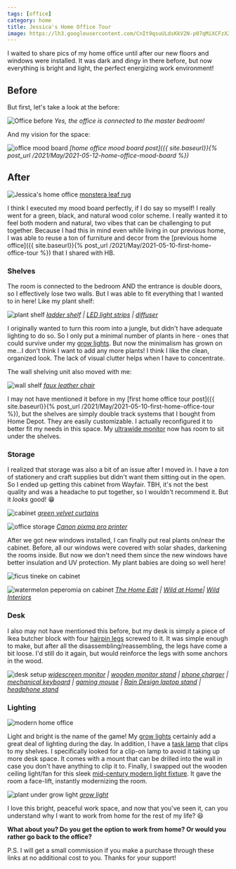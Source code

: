 ```yaml
---
tags: [office]
category: home
title: Jessica's Home Office Tour
image: https://lh3.googleusercontent.com/CnIt9qsuULdsKkV2N-p07qMiXCFzX2iR6xoyN-DRlPOYu3pYL7GM6l5pM3zENdfiCms2Ywx4uvsEgV8hKqmH-iHjI11ITWt4ZhuWQXlzJ0TwRHjPSxf8SxCcDLJxq2VmiS7UftYh4Elo-6H50B4zDlQatZfbeAJ0Kjlyiu2l9YI0E5AzaZYCBVwFArYB0-RGU13c1yq46Fg0OH4kRJaWjiKrYou5Jv5k3cOAdYRnDufwFwKde7Gh7L9cLuVFyRXJzgV0F17lTnsVW7CQYb0qWqKfUMWJ-iQrAiNQN9w2j80WYNML2pDaxkd2W0FnkxfaW_KaK3nmlIvtN11gqwevwv--s_3o49dK1ahpZGOAQBHff26VfkDtH3dAlTfezLzY1f96U57SxlMRQlzpf7lLvZGOIpCV-dSoYryoCnPHfWZr80y9jtdGcF5PZsfuKf1rMPv5t_ymkt3Cqdn8qTxDn2HlATI5UZPQKdS3LdCkM9tSPUwnAgNeK1UUMvdF4Rpoy3JbUHJ_DUxz8nWuX9vI9092R41_XhwSbpe0kU_V35-_63FWpBjB8LS7j45g7FJ6sFn1ZC1IUWXM0-01xXL1Mn3h0a4RFCrciMMwLxdgDJpMvfBjmb0_vQASLQTLtLWLeFNwIYEnT7CeDKWnnqm_HcaVTvCJex9UjMdu_LO4T8nOuzuJsKwLVIUMbqsUSr4cJhvEPy3rxZ7gvGMKhT2jUFI0G_PyyHZWB8QFwwPdFfGBqfIhloQdyoRiwXDxiGndF0rpWGLrdY91k7THYKY=w1440-h960-no?authuser=0
---
```


I waited to share pics of my home office until after our new floors and windows were installed. It was dark and dingy in there before, but now everything is bright and light, the perfect energizing work environment!

## Before
But first, let's take a look at the before:

![Office before](https://lh3.googleusercontent.com/enk9Ol5RbJ3cDR9-dZ9toZ_99sYseCjwORjZzEmOap5fWrRc5tgn49-JK-0fa3ane7Nh_FnsF7r5BiY3ZWK_qZOZeO8gJZ_uz7EEkd7Wpe8CmWtdhZpKXmne2pLBqdbpb8y9-_8ok1GgiZixQx8BJvCDIOZGYdURJ336GHuKAlLQhyHoT2bfacBSE3gqYnzv7EnowsC9HlgO1h2jCIosdXsnFo8zUO7AqpTZxyYY8jPfxisgrfMwvyH57BL72TL0ncyz2dGAH6frdHRVYIWRpVPzWaAr33DxkLVsgHEhGg5nGQNmk22eW099v_08ln-e476ZNj28a8uc7JsY6VLekbfN5KzB4IeunWsTZ_rdPHEdu8LlPYTXEMo4ThmPteosxMUDRoC3MQ1mQ3AQ0Dd9CGVYbGcw8qU17ERhzfXFdaMZJ41bej8V3Tbq8wTBeZjjjeCNqzBhwYknI1ZTw4mEIzOSMOelVRyZzpZ8UEsN4yfmwOuS6DVm7bUghEtqhHbcJ4764UCBi83PhdWzsNKXsYqOC40Cj55qIG7k-NWAaPEAU1kRSjdBNK0PlFGhISMG_9I1R6dkYTqiMmdRRFfDD06BS7xPKoWrLzJ4f3jv_nVXSO4TGxLoYO3Aeb3gSr0ZGI66XIOcnElGBd5AETtjHyu9NIuiW0iO7opVGRmTrpNNqH6TYRJiNs5xtpdqW37nTRqjIiqb12F3qqSca3FNvyzHidT_tQ8weBGnGysSXur0cHbVkhkTfan2aZJgSS36WcwSWUgkl_M3hVah7pQ=w1024-h683-no?authuser=0)
*Yes, the office is connected to the master bedroom!*

And my vision for the space:

![office mood board](https://i.imgur.com/ipnAH9j.png)
*[home office mood board post]({{ site.baseurl}}{% post_url /2021/May/2021-05-12-home-office-mood-board %})*

## After

![Jessica's home office](https://lh3.googleusercontent.com/CnIt9qsuULdsKkV2N-p07qMiXCFzX2iR6xoyN-DRlPOYu3pYL7GM6l5pM3zENdfiCms2Ywx4uvsEgV8hKqmH-iHjI11ITWt4ZhuWQXlzJ0TwRHjPSxf8SxCcDLJxq2VmiS7UftYh4Elo-6H50B4zDlQatZfbeAJ0Kjlyiu2l9YI0E5AzaZYCBVwFArYB0-RGU13c1yq46Fg0OH4kRJaWjiKrYou5Jv5k3cOAdYRnDufwFwKde7Gh7L9cLuVFyRXJzgV0F17lTnsVW7CQYb0qWqKfUMWJ-iQrAiNQN9w2j80WYNML2pDaxkd2W0FnkxfaW_KaK3nmlIvtN11gqwevwv--s_3o49dK1ahpZGOAQBHff26VfkDtH3dAlTfezLzY1f96U57SxlMRQlzpf7lLvZGOIpCV-dSoYryoCnPHfWZr80y9jtdGcF5PZsfuKf1rMPv5t_ymkt3Cqdn8qTxDn2HlATI5UZPQKdS3LdCkM9tSPUwnAgNeK1UUMvdF4Rpoy3JbUHJ_DUxz8nWuX9vI9092R41_XhwSbpe0kU_V35-_63FWpBjB8LS7j45g7FJ6sFn1ZC1IUWXM0-01xXL1Mn3h0a4RFCrciMMwLxdgDJpMvfBjmb0_vQASLQTLtLWLeFNwIYEnT7CeDKWnnqm_HcaVTvCJex9UjMdu_LO4T8nOuzuJsKwLVIUMbqsUSr4cJhvEPy3rxZ7gvGMKhT2jUFI0G_PyyHZWB8QFwwPdFfGBqfIhloQdyoRiwXDxiGndF0rpWGLrdY91k7THYKY=w1440-h960-no?authuser=0)
[monstera leaf rug](https://amzn.to/3elOsmM)

I think I executed my mood board perfectly, if I do say so myself! I really went for a green, black, and natural wood color scheme. I really wanted it to feel both modern and natural, two vibes that can be challenging to put together. Because I had this in mind even while living in our previous home, I was able to reuse a ton of furniture and decor from the [previous home office]({{ site.baseurl}}{% post_url /2021/May/2021-05-10-first-home-office-tour %}) that I shared with HB.

### Shelves

The room is connected to the bedroom AND the entrance is double doors, so I effectively lose two walls. But I was able to fit everything that I wanted to in here! Like my plant shelf:

![plant shelf](https://lh3.googleusercontent.com/Kl3E0za48vd0qSfLDYtgFfyfxX1SzXZIVWJP8p_Q6Km-iU2sbdvWCB-izBYCsscF7IMrQeevXniWtenhHWfMRDp3yymgRdCJtpJcFv-SATkFdR1_ts_0RPzvDMmISj5or_tZkR6gfnbQeBpJocwXLkUBlCTqUkygzXdfyw_NC4hkWEIWkzY-HC6ssEez8mYL_M1Ajopdm6Ti3ObPbKo24x7w0kNk7pJTdBdfj-ACrlCBRxZjw5YggEq0YDCjalvoQ-7-CBuntlkZIali_gah7ggwtj6cqJhctZu_FtnFn1SgZ2dlATMLMd9wOoacYKD8-ypDRHl1z_mHNiLQLgXbJNAA8UMf5A_OBkLH9fgRioKw33gp39Dpw4GnnT89-Qj2u7F0vuj1mooWewljDtyK7fLzpMxgnnBIwotxeY9IslfK5DY77ZxmR9x5WwaTRiM-giGMFy7rmx0UeP7mhgBq9JY3pMZRAGg1uHlmqtzTpq3yrEcBZXAt6remScEZeFSzh5eAKB7Oc1QSgIsrcYiNffbBl7a4M_QGA38oOUCAuKtifrF2px3cbGbl8c_UMlvcvY3PZ2hPSK1cDwpdzITNnshOrd5WA15JSuWmHfnCLm0Z_cnyV3Ec1LpK9fd0x_6PwjNUugVuiJfddAjhsvPemvgkDcjoSXoEr_YDGU0J_LFgPGYGKK1tlr_peZ6WIlCGFktHnE1tsYuVT7CBdeOsenyuumSOjZkCr-GHVc1b6mvPFWo15T7aIuEDh_NV-M7-cJkU-zZEOiX_qMomt_I=w656-h984-no?authuser=0)
*[ladder shelf](https://amzn.to/3tNatSg) | [LED light strips](https://amzn.to/3eOwzgP) | [diffuser](https://amzn.to/3ANmWsy)*

I originally wanted to turn this room into a jungle, but didn't have adequate lighting to do so. So I only put a minimal number of plants in here - ones that could survive under my [grow lights](https://amzn.to/2XF3RKH). But now the minimalism has grown on me...I don't think I want to add any more plants! I think I like the clean, organized look. The lack of visual clutter helps when I have to concentrate.

The wall shelving unit also moved with me:

![wall shelf](https://lh3.googleusercontent.com/KYv9GfrhsEnGVMOEVr-OH51qdkpJU9xgBJhwD1zWi75w5ZagGSW0xAUtPr6ZokCJjUhIc1ZOdeDhnFf3_XN8yaXxuowiFjoosflNf1j9QMAALWGYcaMLvtySw3ASeq8NYFp5Mp8F62hHu2F1bOKcTqNYv3k1LTcjdBJOa7up0Zkabc8jjothxH5yHAYN0dWz7tgQjx7pPBhMZJgn32XViNrAv-BxnKw7gAie70dfYzVuGacX9CJbZO2CaslVcHkrZHLBy3wBQVXhhz_0-9mzWkNVeJIbQTdT8djDZI_aL0lteiCQE3lf6V5OYluxlrCc9AW7s9gy4SKtKOao53dTcC5UsnnA0-XYH4xHRqHBb1pgfeNOk3kMpGlThwu9rY4DybRYWzYCEVbcKu-pnX0zMAN58bHqTOHQE0MMimNFORbjNHUgZA7-sj2brqIe8wb6p8p6O3orrfUY_ZPpai4d9quEq_hsKP7KVkR-DDFjpRrSx0ZEOXZ4teS29pFdR7uwYoQT7_BTLWYEUXAn2q4eXLtYxlkQet18ucH3ZUkrR7OmNuhgkGyqxszYNszbjnmVCrrtMsJDrAB40ca_myQUIAwt4fxW2Lto-bd0vW_YRNRGXghbge0eKGgTxA_o8T2wf23eiay2cj-RTA7aVzKepWmrmBPwbUATtlhlSGEbNLU1SY3C7sIWlfoxjH52K_hajvhXXErG_5QnmwOGf_DQiGfWmgIGtWYrRVqVWX0VRxLHuYIqB03u21C_NsHCN4YfwMVmN1U-vdHGl3Ac8e4=w1440-h960-no?authuser=0)
*[faux leather chair](https://amzn.to/3gObGou)*

I may not have mentioned it before in my [first home office tour post]({{ site.baseurl}}{% post_url /2021/May/2021-05-10-first-home-office-tour %}), but the shelves are simply double track systems that I bought from Home Depot. They are easily customizable. I actually reconfigured it to better fit my needs in this space. My [ultrawide monitor]((https://amzn.to/3gxAnp5)) now has room to sit under the shelves.

### Storage

I realized that storage was also a bit of an issue after I moved in. I have a *ton* of stationery and craft supplies but didn't want them sitting out in the open. So I ended up getting this cabinet from Wayfair. TBH, it's not the best quality and was a headache to put together, so I wouldn't recommend it. But it *looks* good! :grin:

![cabinet](https://lh3.googleusercontent.com/5CqLGCa-GKMVunQutwzzPV3zQ7FQJcAHZuQ3xD-w9SV0Pv7xLXGqMPCh0aaeKbWtm_Y0ZLL9zSgvC1xy3d11gViRT3DF44lIk_GoHPbFqm9Xtp-WkpNVbN60pzbnomrdfSBSRUM3SFtn8ZuoEcjMv7rCMIRMBs-wHWuPinUcnSxfVu1inS0nAJFSQj8-gzHatrq6PxcO-hjfrlzj43z32Rlc4uonm2h6e_7yAF74WYqPMRlhvZFZeNqucu6Rl-nVF55gUiCdHYS6RAbh7MFZLV69ZMw7svIBatreDVKl5j7LQ3jFkhR5WQFrQ9x1ZWx3ib_m-MsMAV7lGQM7_dwvTCsp4a4yPlThjLA4QusDpgyhhhdZPn8KEiBRFu2GI-oHNlDKKhYj2zhzz6fJ0L7myiF1qPz_7SPk1yN14MNeXzzouYnY2ZyOk9LtNjFe3i2tUA-5PXu_HpD6jzIHNf_mIjBdxCc2pzVnZKbugdizvfdl0pH2GantEjygtUsKUW-wJqBY9dwOP86kXtWQLYm9VXcwjUZK0x3Ii7tQcvTU5Cdr3HFehWVyXpaKzBKOQzxc_mUYw8U8NGWDajVsh8flh3Lopxa-ZU23YVPbGaQlQZjabhyY0uMmMWTVAxkZpxfGPQYhmeuvhWubgQoD9n7LPFY8wFq0RekiO1gJyojwcUI6ci0hkAvQQbqIYqAjGA_-C95ZpsMZl2bUHHHciBw6_A6lVpld8hJqIW4xmf4ksIK7cbvXvgm0TMwRIrcn72JP2SuGfO3EY3ri-DddoLk=w656-h984-no?authuser=0)
*[green velvet curtains](https://amzn.to/3pI7hGg)*

![office storage](https://lh3.googleusercontent.com/TKPBtjEURrtmp93T0Z0wCCS5_Vroh0spe6-q8SsbYPaTYumPjC6bcejE1lg0MsOYIGMXAiYBR-vSQl7sYX1CUaD8FhuPYT5KcXqM7Sm0X_q9LsGYRV01goyXdU2qMkNKYBqkhEDgcjYZHKvEJpVBxudB2ZGf9fHBzdSIy84kZ7AaXmMP2n0KAAuzyY-nGJspqeyW0JYT5R5jPERNudCzJA5lgSBAhTMhrpErWc8heN0XTO2pgZLb5-GVo4w3bBRp762XSqe6DwdCp7xs2Fcpk40b47cKn9U0zVGa-EAl4SWj8dm4Ote5KUE1EPF4D6lW9iq1RVjzZEuobaR5-a7ZpRAZndQc36RVVT5VHOQO7E2O7kzhtr-KhUDTQHFHNrSrr3vYoTVgSFPPNaJgcDKdr181XENH0GaSOwKiPYQ7xyuAOAKpSDe6Z_ZnlCtiojcmiROKGksbEThMpHZeLTkpqp1nyELGPBfQXlpw1q19oc0jEW8vfs_isAYe9eksdJJmbgy8jaMB0NJvH8WHwb9g7GOyVn2DsPMqhvmDquGe9w6q1FqxaKDld-nVy7bwXDphHDclRaqWNT4JWHCXkTT-vlX5MzRd7ybIf63hmFK4IzurAemOGvwoKtjBFXQ4yFnX2ixWE5NWrlIAHSScb7Lae28UioR7CTqkLuUSY97974aVM3nkx_2iBb-AkFAoBqyLPruITh0sLGvX8vfPJPinBbkyjlIyATHqosQrGk0tQTmhx10fwaRjywzCepS-RY0R5VEaSnrhgDOkNKZ-kCQ=w1440-h960-no?authuser=0)
*[Canon pixma pro printer](https://amzn.to/3pyZ3lC)*

After we got new windows installed, I can finally put real plants on/near the cabinet. Before, all our windows were covered with solar shades, darkening the rooms inside. But now we don't need them since the new windows have better insulation and UV protection. My plant babies are doing so well here!

![ficus tineke on cabinet](https://lh3.googleusercontent.com/h71pphCi5vsN2KF5gWCY1CIa9HCi6loE2aDuzBMGlQxvZCkOzWh0TBzk6u_jJPaUT-cCIIa4jym4pSWL6XZclw6bM49wICR_uim-woQ9699RJH-ZUkKwaC1BMODbk1k0GK7nurk4LZKAV9479NHcu203M9FCYkQlmELCJqn8vq3fWrP00mf003TC2qwEBrJTS2xaQBW8GdSJ5Dht7a74En2hnNGS5075epIFiXa_Ljqdtg198iZs-foY1CJmGflYgxwfg2XkM_gVonzYDSZSDhyBomtvSVQXVd4g-rf0Y3-U2VbkP7DM9A8mGoC6fWjaQfUfkZYQnqq7qx9bTeY_qDUbPf5KWvDEj4e7Th3PJOhns0Xia3TEoRHarQmMNGjpqXNomJ-hjnSNt1oVcUMs9oHDvjlLNpNEkfBw-qUWp_0zoJrj94QD74xQT5uBCnSeE_699lVWeHJulTg5vVyHlYe4z05JAzs3_ZcDkpgGqscL69UDd3w3_PuLb8cEBx_Bqi3BpSnRKqN_K7n4tb7PLYEUWMjCu9VzlNXN472jpgoApT82I-8dozvKXSAYPp_aSpVQ-nOoCFuuPHXZOD6mQUD-_oS6XO0sZ8VuyZIx7eFtDxCWZNHWkqOsd6vLww1itaMhEWz1dI8fbDzMOBlRqBRuUi8J7EATZXWto0ytvCBqsjit9qpMQoiQnu1o6Idds5pokgc_HYJ0hIyeIJCBGmKrmRqFhfJK_4kygTcehSAkLG6pfPWnpEhOzmO7xXXM1NCpGQXgX1RhgKyjpHA=w1440-h960-no?authuser=0)

![watermelon peperomia on cabinet](https://lh3.googleusercontent.com/Mv_1kYVuaTOmVAVvLdsqIbAWCeKH-OkFF7pu-RAsGZB3hd7wltw_01qe_qHibtjFjWoKlYlzPT44sSTdxZNi8h5y2vtJ0l0IdqlZInpJjDCrcY6Dw-2zoiTa0YeA29Tg1SV5ZzRPVBATro1FMZPJ_wNmp2w93pgQOQgKCo2CM_oZhGL1NnTBdNvytNAZtcG49mc0g02lTu0ETy4zJbY9AblXFIXxnrUDUNBDIFscMrlgucIkC8gTsIchezM8Q9XgtwbPXtE9ruLfwUz-OFMWTeHZQ29uyKGrksDB-SXtY5DwQaZ3yxBrt5XDz941zDBqQUiu1yRq6Hmi05f7EuJQL6r-Ein2g-r4hhWOYMalm4TsPSfvgTG7vnC1J8E4kfYlS4MsTrKHeOml2545f1mnS-aUVvOgneyNF9vG1wyxgx9--7cei_GYKjJsUXqujMiSaLOrIo4ojumSKGYnhsQqGDKe7fjEC2SB_QBtmy0_19nvcHJxX4ZsUcWsO55s6BJUGMeiUa7KF7LaVGs5f4r3xz2X6ojPratIignCyilBTeb318NVOl9okreyTB_uOBsJX9b7jVuvThbqsLGoNSqNQcKnU5YKG4Jm1ckif5x_lav1xlxswcCp2Nmb5DY2IaBZLGzy2vY-VTV3hISAfpYUDwc0ljQb7eOJO_BOwn52tlmbA-Um5bYDHirMsAFSj9KR1yP8MId1eO9oSgeJk-9B-Frw0gkTQDAIox6phPm6vKsGIHNjdK9mht39ydg4pPoy-JZgAsJlOHlKNbZxIgU=w1440-h960-no?authuser=0)
*[The Home Edit](https://amzn.to/3E8VgzF) | [Wild at Home](https://amzn.to/3m6Anim)| [Wild Interiors](https://amzn.to/2XHjwJF)*

### Desk

I also may not have mentioned this before, but my desk is simply a piece of Ikea butcher block with four [hairpin legs](https://amzn.to/3vF0pfR) screwed to it. It was simple enough to make, but after all the disassembling/reassembling, the legs have come a bit loose. I'd still do it again, but would reinforce the legs with some anchors in the wood.

![desk setup](https://lh3.googleusercontent.com/q0pEr2Xrhg4KDfLmu4jzPeK8sDvW7pQPBKBlvDrISGQKo8_bo5tzp4gPy0ZVg6xNSsvgcHfOZOZWYzpIPJ1zT2Ls1TWLbefpSQ3dJkU0jsfN6Q_n6yalCTUmsoMi01sbWSI-woA0dSqeiwsARZ042Iauu1BsTnDfybdTHNmtWoRh6W9aZM_iWyKqYLwmiY3xZ087Qu4WjsY0-R8qqP2WopS2E5AkRSXoy70_wgu74P5f-HbSClpZnqhYNAZgHKcQ4t_fVohqUQYqyHQHYRI9OYukxyd5ySl7z3ovtKHWgaBIJPXV506PqtGPgdhw1TsbVmHyVXsj2aitU0KQVFAgqKS61-IcRexeXak3LTebejUsyUWzyXMUv19EwbQFxicXdO7sDjAaEVahvFvRHyeJQ54pSgpn1fa9z1LzwTAPVpGTf0scyP7EdbsE0ONcNO4DfGgRt1KmqowbUfViW91NWrz2DSPALgow2xDsGANcqFNw0q2QSk9gmDryrtdRJgzCFYf4jrNe_olY6Aa_T85RUuLHR71GXLMX7EzLVVC6H3p5wWTRzri2osUG1e5jxSWRciiRh4Np8oTPL57Ax0oUCWnFJjGbAZ58Q24ajhyzILYVzohfY4LcCPdn0OQy9av72D48CYYMHmmMrJA3zRxwAVX0pdNe6jQSG5r878Gsp2fpf3JDKrCKMpd1pgHFKbO1csbMYS8LfIvzX4gOHI5022alhpVxYIUjV9D6oDMRs8kWBGBYRHvoESE06XhAK3O38PrI3q-1RBZljX7iInU=w1440-h960-no?authuser=0)
*[widescreen monitor](https://amzn.to/3gxAnp5) | [wooden monitor stand](https://amzn.to/2RNOih1) | [phone charger](https://amzn.to/3nvpd6q) | [mechanical keyboard](https://amzn.to/2QPZyIM) | [gaming mouse](https://amzn.to/2QQRuYq) | [Rain Design laptop stand](https://amzn.to/3gQIAVt) | [headphone stand](https://amzn.to/3E8VjeP)*

### Lighting

![modern home office](https://lh3.googleusercontent.com/fU-VK1I0PJIO3b_EuVPa0yDMbymnkHRbaMboKOstFaVuMSQUHqM52bQqAIJwyODVfMPrfw3Xtm5ccDmPyv8wFTIQbiz0DWLrBDZocWFETytDdOKcFDvMXIyT9grwnZ-q_3Yf9aI5QbzXX9blUJ3odDKF2Yv4Gel8YZPKt80gq5569CZC_5bUgTvT2gi4u_Hrb-ecI11mVtlCVb1CKRCTn93v0KDjUooqOleatpt5ykH0_gsK0_1u2e9scwZUXT5WfQFcxlfoRHa_5gzMu9-JbCt0OuFY711Ts3sXEfI2EWIpopRMFKCknr7HrDI2EDsrAANIfTqzoIIKBXoEGOhuA5-RcwLrrFIMXsRXoSJDg8h8uAAqz1CCPDxjTyUfo_ZmlwdPja0avqqjPtFpYAQQ1rGFogPkJz_vn6N5kylcMAcDDOyRdkSgIiGsIZOAZbd2lsI4D_DR4eeDvze5HCvAgW5Wlgnc_qmeuwKEJOfEiNQ4H-38f_zU1f5V9WgAx6SoXjGhl4GSdUMP4LX6gjRR82Imsbn3eX-5b1xspmZI8vZRMKY1lH7L7Vl6AtMTpTc06HVXN0pQDmm5t53h1on3KyOh6n7G-2O4QwpIAzMA6CeFOTCseMYlB1JxCrACqv2up7xPYB1N_PedSw9Wzot6reilY54DfEvbZTYcFdWf0iMzBrD0qv2Uo-VWdyrukN72R_sWLfZRJWbhaI5ZTYZUIus1YEisl8mwTil6hqpe0jLe-EU5p6YG4h_pYfzo9aKkrd6XsBWiTUiprFzcK-w=w656-h984-no?authuser=0)

Light and bright is the name of the game! My [grow lights](https://amzn.to/2XF3RKH) certainly add a great deal of lighting during the day. In addition, I have a [task lamp](https://amzn.to/3C7ajsW) that clips to my shelves. I specifically looked for a clip-on lamp to avoid it taking up more desk space. It comes with a mount that can be drilled into the wall in case you don't have anything to clip it to. Finally, I swapped out the wooden ceiling light/fan for this sleek [mid-century modern light fixture](https://amzn.to/3pyJ2MD). It gave the room a face-lift, instantly modernizing the room.

![plant under grow light](https://lh3.googleusercontent.com/SUZpCBze-BM8TUdUYTqB7t_7sb1qngPAzt0pyJN2F6EeQIN13bcjvTxMzqWZ3MyTgF1zjpGyb2vzc_MLwzKSbwGTOQnJdk50R8tq1Dmtk4hJJyvXc4fyR-_b-UDopCO1W3DbwAxmXYLK9o6lXpzWABKFjcddAbes076qXFUPaa0nwhRdOsB7tKB4lpcwiTWb9_JFbGKTPMQiLG6_uijo6klEPohZ63m_Evp45OfjkWVLT53lUHMtJZP-iyHMfCqh05fHZf07z2vwOmYIx69sybQkcAJ7ueG4-eeRxmJWc-cDVCuprNxTY8w9MmI8YB_3Ic5mcHM7-yfXlYDjuGFUiyUgX7xoHgRmaZ6W4uYv6L64rQu4IdGtHM8XkZVE7OQn4YQi8pBytWcT1Qcmx9O5C7HyEjagJtJaINOQMK5EpvaNugXmTALPAa_FyYeunVzlzWzjdsrAgLDaoM_9qahSf7QjFgAK6wef-9hWF_8VK7jbWzJ7uFRHdpnL-lxNqnnJjq--iJdmdB9cQRnniaznaR-QoPKxSyzy-JYtOulu-XfjxP_VmutQXmTgY1d5rlT77SPpx_k4ZszDRy84U33EEkSyojplOcyqRgQ24A7is22h2auAaODtvHsyrH1vw8SUsD18Kt34trNd916yMgMUW-CwIxb4ktH0BpnbBxYR4RxMKooErXtTKErLLE0-Osv6xIRsB4AAF5lIm8-VgAuoUEvemHloFoc1bYCyV-kttzbhI9mXGafJRhvFJTShQQF7V_Ottbi5jz6X_6zho-k=w656-h984-no?authuser=0)
*[grow light](https://amzn.to/3E6sqQj)*

I love this bright, peaceful work space, and now that you've seen it, can you understand why I want to work from home for the rest of my life? :satisfied:

**What about you? Do you get the option to work from home? Or would you rather go back to the office?**

P.S. I will get a small commission if you make a purchase through these links at no additional cost to you. Thanks for your support!